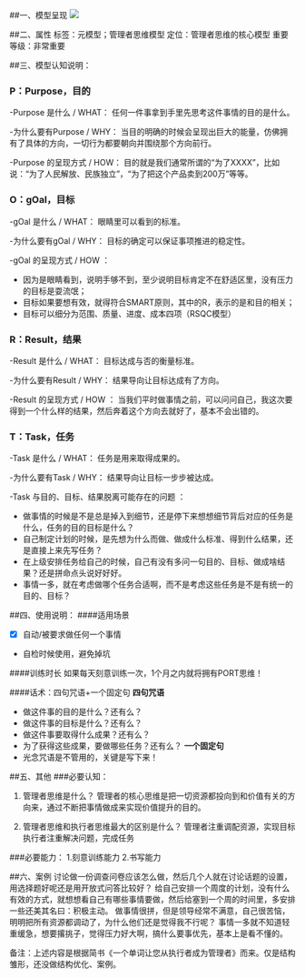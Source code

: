 ##一、模型呈现
![](./_image/Image.png)


##二、属性
标签：元模型；管理者思维模型
定位：管理者思维的核心模型
重要等级：非常重要

##三、模型认知说明：

### P：Purpose，目的
-Purpose 是什么 / WHAT：
任何一件事拿到手里先思考这件事情的目的是什么。

-为什么要有Purpose / WHY：
当目的明确的时候会呈现出巨大的能量，仿佛拥有了具体的方向，一切行为都要朝向并围绕那个方向前行。

-Purpose 的呈现方式 / HOW：
目的就是我们通常所谓的“为了XXXX”，比如说：“为了人民解放、民族独立”，“为了把这个产品卖到200万”等等。

### O：gOal，目标
-gOal 是什么 / WHAT：
眼睛里可以看到的标准。

-为什么要有gOal / WHY：
目标的确定可以保证事项推进的稳定性。

-gOal 的呈现方式 / HOW ：
- 因为是眼睛看到，说明手够不到，至少说明目标肯定不在舒适区里，没有压力的目标是耍流氓；
- 目标如果要想有效，就得符合SMART原则，其中的R，表示的是和目的相关；
- 目标可以细分为范围、质量、进度、成本四项（RSQC模型）

### R：Result，结果
-Result 是什么 / WHAT：
 目标达成与否的衡量标准。

-为什么要有Result / WHY：
结果导向让目标达成有了方向。

-Result 的呈现方式 / HOW ：
当我们平时做事情之前，可以问问自己，我这次要得到一个什么样的结果，然后奔着这个方向去就好了，基本不会出错的。

### T：Task，任务
-Task 是什么 / WHAT：
任务是用来取得成果的。
   
-为什么要有Task / WHY：
结果导向让目标一步步被达成。

-Task 与目的、目标、结果脱离可能存在的问题 ：
- 做事情的时候是不是总是掉入到细节，还是停下来想想细节背后对应的任务是什么，任务的目的目标是什么？
- 自己制定计划的时候，是先想为什么而做、做成什么标准、得到什么结果，还是直接上来先写任务？
- 在上级安排任务给自己的时候，自己有没有多问一句目的、目标、做成啥结果？还是拼命点头说好好好。
- 事情一多，就在考虑做哪个任务合适啊，而不是考虑这些任务是不是有统一的目的、目标？

##四、使用说明：
####适用场景
 - [x] 自动/被要求做任何一个事情
 - 自检时候使用，避免掉坑

####训练时长
如果每天刻意训练一次，1个月之内就将拥有PORT思维！

####话术：四句咒语+一个固定句
 **四句咒语**
 - 做这件事的目的是什么？还有么？
 - 做这件事的目标是什么？还有么？
 - 做这件事要取得什么成果？还有么？
 - 为了获得这些成果，要做哪些任务？还有么？
 **一个固定句**
 - 光念咒语是不管用的，关键是写下来！

##五、其他
###必要认知：

1. 管理者思维是什么？
    管理者的核心思维是把一切资源都投向到和价值有关的方向来，通过不断把事情做成来实现价值提升的目的。

2. 管理者思维和执行者思维最大的区别是什么？
    管理者注重调配资源，实现目标
    执行者注重解决问题，完成任务

###必要能力：
1.刻意训练能力
2.书写能力

##六、案例
讨论做一份调查问卷应该怎么做，然后几个人就在讨论话题的设置，用选择题好呢还是用开放式问答比较好？
给自己安排一个周度的计划，没有什么有效的方式，就想想看自己有哪些事情要做，然后给塞到一个周的时间里，多安排一些还美其名曰：积极主动。
做事情很拼，但是领导经常不满意，自己很苦恼，明明把所有资源都调动了，为什么他们还是觉得我不行呢？
事情一多就不知道轻重缓急，想要撂挑子，觉得压力好大啊，搞什么要事优先，基本上是看不懂的。

备注：上述内容是根据简书《一个单词让您从执行者成为管理者》而来。仅是结构雏形，还没做结构优化、案例。